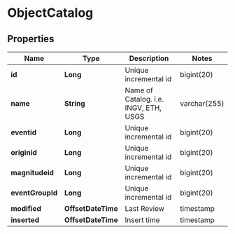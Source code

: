 

# ObjectCatalog


## Properties

| Name | Type | Description | Notes |
|------------ | ------------- | ------------- | -------------|
|**id** | **Long** | Unique incremental id | bigint(20) |  [optional] [readonly] |
|**name** | **String** | Name of Catalog. i.e. INGV, ETH, USGS | varchar(255) |  [optional] |
|**eventid** | **Long** | Unique incremental id | bigint(20) |  [optional] [readonly] |
|**originid** | **Long** | Unique incremental id | bigint(20) |  [optional] |
|**magnitudeid** | **Long** | Unique incremental id | bigint(20) |  [optional] |
|**eventGroupId** | **Long** | Unique incremental id | bigint(20) |  [optional] [readonly] |
|**modified** | **OffsetDateTime** | Last Review | timestamp |  [optional] [readonly] |
|**inserted** | **OffsetDateTime** | Insert time | timestamp |  [optional] [readonly] |



